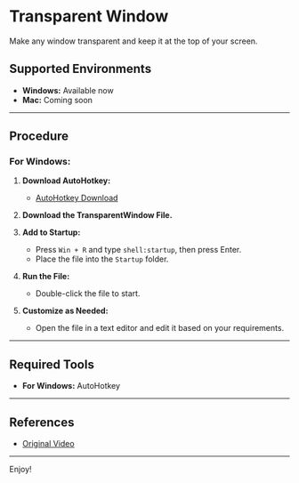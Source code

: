 # Transparent Window

Make any window transparent and keep it at the top of your screen.

## Supported Environments

- **Windows:** Available now
- **Mac:** Coming soon

---

## Procedure

### For Windows:

1. **Download AutoHotkey:**
   - [AutoHotkey Download](https://www.autohotkey.com/)

2. **Download the TransparentWindow File.**

3. **Add to Startup:**
   - Press `Win + R` and type `shell:startup`, then press Enter.
   - Place the file into the `Startup` folder.

4. **Run the File:**
   - Double-click the file to start.

5. **Customize as Needed:**
   - Open the file in a text editor and edit it based on your requirements.

---

## Required Tools

- **For Windows:** AutoHotkey

---

## References

- [Original Video](https://www.youtube.com/watch?v=uUVs9xT7lPo)

---

Enjoy!

